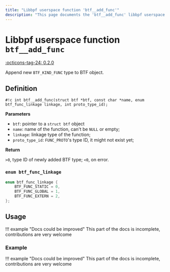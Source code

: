 ```yaml
---
title: "Libbpf userspace function 'btf__add_func'"
description: "This page documents the 'btf__add_func' libbpf userspace function, including its definition, usage, and examples."
---
```

# Libbpf userspace function `btf__add_func`

<!-- [LIBBPF_TAG] -->
[:octicons-tag-24: 0.2.0](https://github.com/libbpf/libbpf/releases/tag/v0.2.0)
<!-- [/LIBBPF_TAG] -->

Append new `BTF_KIND_FUNC` type to BTF object.

## Definition

`#!c int btf__add_func(struct btf *btf, const char *name, enum btf_func_linkage linkage, int proto_type_id);`

**Parameters**

- `btf`: pointer to a `struct btf` object
- `name`: name of the function, can't be `NULL` or empty;
- `linkage`: linkage type of the function;
- `proto_type_id`: `FUNC_PROTO`'s type ID, it might not exist yet;

**Return**

`>0`, type ID of newly added BTF type; `<0`, on error.

### `enum btf_func_linkage`

```c
enum btf_func_linkage {
	BTF_FUNC_STATIC = 0,
	BTF_FUNC_GLOBAL = 1,
	BTF_FUNC_EXTERN = 2,
};
```

## Usage

!!! example "Docs could be improved"
    This part of the docs is incomplete, contributions are very welcome

### Example

!!! example "Docs could be improved"
    This part of the docs is incomplete, contributions are very welcome
